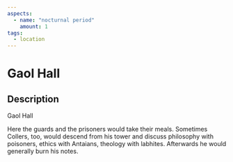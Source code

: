 ```yaml
---
aspects: 
  - name: "nocturnal period"
    amount: 1
tags:
  - location
---
```


# Gaol Hall

## Description
Gaol Hall

Here the guards and the prisoners would take their meals. Sometimes Collers, too, would descend from his tower and discuss philosophy with poisoners, ethics with Antaians, theology with labhites. Afterwards he would generally burn his notes.